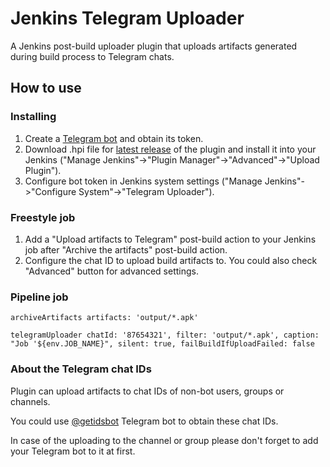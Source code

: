# Jenkins Telegram Uploader

A Jenkins post-build uploader plugin that uploads artifacts generated during build process to Telegram chats.

## How to use

### Installing

1. Create a [Telegram bot](https://core.telegram.org/bots#3-how-do-i-create-a-bot) and obtain its token.
2. Download .hpi file for [latest release](https://github.com/3cky/jenkins-telegram-uploader-plugin/releases) of the plugin and install it into your Jenkins ("Manage Jenkins"->"Plugin Manager"->"Advanced"->"Upload Plugin").
3. Configure bot token in Jenkins system settings ("Manage Jenkins"->"Configure System"->"Telegram Uploader").

### Freestyle job

1. Add a "Upload artifacts to Telegram" post-build action to your Jenkins job after "Archive the artifacts" post-build action.
2. Configure the chat ID to upload build artifacts to. You could also check "Advanced" button for advanced settings.

### Pipeline job

```
archiveArtifacts artifacts: 'output/*.apk'

telegramUploader chatId: '87654321', filter: 'output/*.apk', caption: "Job '${env.JOB_NAME}", silent: true, failBuildIfUploadFailed: false
```

### About the Telegram chat IDs

Plugin can upload artifacts to chat IDs of non-bot users, groups or channels.

You could use [@getidsbot](https://t.me/getidsbot) Telegram bot to obtain these chat IDs.

In case of the uploading to the channel or group please don't forget to add your Telegram bot to it at first.
